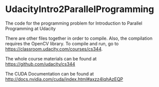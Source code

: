 # UdacityIntro2ParallelProgramming
The code for the programming problem for Introduction to Parallel Programming at Udacity

There are other files together in order to compile. Also, the compilation requires the OpenCV library.
To compile and run, go to https://classroom.udacity.com/courses/cs344.

The whole course materials can be found at https://github.com/udacity/cs344

The CUDA Documentation can be found at http://docs.nvidia.com/cuda/index.html#axzz4IqhAzEQP